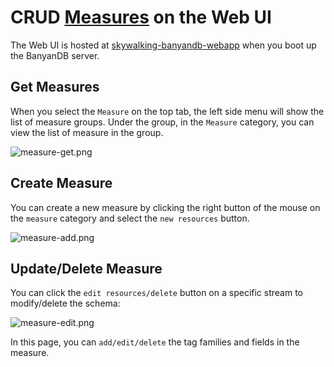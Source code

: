 ﻿# CRUD [Measures](../../../concept/data-model.md#measures) on the Web UI
The Web UI is hosted at [skywalking-banyandb-webapp](http://localhost:17913/) when you boot up the BanyanDB server.

## Get Measures
When you select the `Measure` on the top tab, the left side menu will show the list of measure groups.
Under the group, in the `Measure` category, you can view the list of measure in the group.

![measure-get.png](https://skywalking.apache.org/doc-graph/banyandb/v0.7.0/web-ui/measure-get.png)

## Create Measure
You can create a new measure by clicking the right button of the mouse on the `measure` category and select the `new resources` button.

![measure-add.png](https://skywalking.apache.org/doc-graph/banyandb/v0.7.0/web-ui/measure-add.png)

## Update/Delete Measure
You can click the `edit resources/delete` button on a specific stream to modify/delete the schema:

![measure-edit.png](https://skywalking.apache.org/doc-graph/banyandb/v0.7.0/web-ui/measure-edit.png)

In this page, you can `add/edit/delete` the tag families and fields in the measure. 